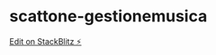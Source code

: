 # scattone-gestionemusica

[Edit on StackBlitz ⚡️](https://stackblitz.com/edit/scattone-gestionemusica)